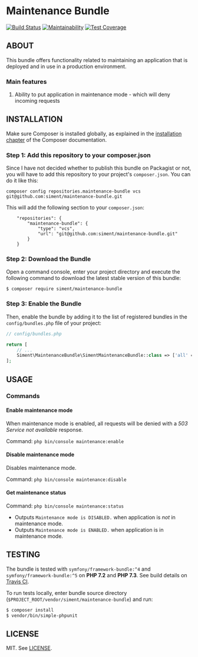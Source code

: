 # Maintenance Bundle #

[![Build Status](https://travis-ci.com/siment/maintenance-bundle.svg?branch=master)](https://travis-ci.com/siment/maintenance-bundle)
[![Maintainability](https://api.codeclimate.com/v1/badges/926279ddea5ea4fc9eab/maintainability)](https://codeclimate.com/github/siment/maintenance-bundle/maintainability)
[![Test Coverage](https://api.codeclimate.com/v1/badges/926279ddea5ea4fc9eab/test_coverage)](https://codeclimate.com/github/siment/maintenance-bundle/test_coverage)

## ABOUT ##

This bundle offers functionality related to maintaining an application that is deployed 
and in use in a production environment.

### Main features ###

1. Ability to put application in maintenance mode - which will deny incoming requests

## INSTALLATION ##

Make sure Composer is installed globally, as explained in the
[installation chapter](https://getcomposer.org/doc/00-intro.md)
of the Composer documentation.

### Step 1: Add this repository to your composer.json ###

Since I have not decided whether to publish this bundle on Packagist or not, you will
have to add this repository to your project's `composer.json`. You can do it like this:

`composer config repositories.maintenance-bundle vcs git@github.com:siment/maintenance-bundle.git`

This will add the following section to your `composer.json`:

```
    "repositories": {
        "maintenance-bundle": {
            "type": "vcs",
            "url": "git@github.com:siment/maintenance-bundle.git"
        }
    }
```

### Step 2: Download the Bundle ###

Open a command console, enter your project directory and execute the following command
to download the latest stable version of this bundle:

```console
$ composer require siment/maintenance-bundle
```

### Step 3: Enable the Bundle ###

Then, enable the bundle by adding it to the list of registered bundles in the
`config/bundles.php` file of your project:

```php
// config/bundles.php

return [
    // ...
    Siment\MaintenanceBundle\SimentMaintenanceBundle::class => ['all' => true],
];
```

## USAGE ##

### Commands ###

#### Enable maintenance mode ####

When maintenance mode is enabled, all requests will be denied with a *503 Service not available*
response.

Command: `php bin/console maintenance:enable`

#### Disable maintenance mode ####

Disables maintenance mode.

Command: `php bin/console maintenance:disable`

#### Get maintenance status ####

Command: `php bin/console maintenance:status`

- Outputs `Maintenance mode is DISABLED.` when application is *not* in maintenance mode.
- Outputs `Maintenance mode is ENABLED.` when application is in maintenance mode.

## TESTING ##

The bundle is tested with `symfony/framework-bundle:^4` and `symfony/framework-bundle:^5`
on **PHP 7.2** and **PHP 7.3**. See build details on [Travis CI](https://travis-ci.com/siment/maintenance-bundle).

To run tests locally, enter bundle source directory 
(`$PROJECT_ROOT/vendor/siment/maintenance-bundle`) and run:

```bash
$ composer install
$ vendor/bin/simple-phpunit
```

## LICENSE ##

MIT. See [LICENSE](LICENSE).